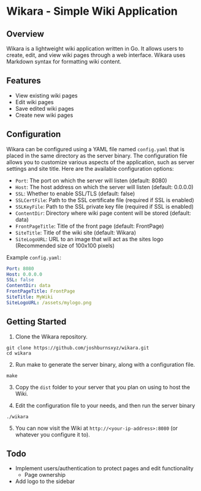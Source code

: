 # Wikara - Simple Wiki Application

## Overview
Wikara is a lightweight wiki application written in Go. It allows users to create, edit, and view wiki pages through a web interface. Wikara uses Markdown syntax for formatting wiki content.

## Features
- View existing wiki pages
- Edit wiki pages
- Save edited wiki pages
- Create new wiki pages

## Configuration
Wikara can be configured using a YAML file named `config.yaml` that is placed in the same directory as the server binary. The configuration file allows you to customize various aspects of the application, such as server settings and site title. Here are the available configuration options:

- `Port`: The port on which the server will listen (default: 8080)
- `Host`: The host address on which the server will listen (default: 0.0.0.0)
- `SSL`: Whether to enable SSL/TLS (default: false)
- `SSLCertFile`: Path to the SSL certificate file (required if SSL is enabled)
- `SSLKeyFile`: Path to the SSL private key file (required if SSL is enabled)
- `ContentDir`: Directory where wiki page content will be stored (default: data)
- `FrontPageTitle`: Title of the front page (default: FrontPage)
- `SiteTitle`: Title of the wiki site (default: Wikara)
- `SiteLogoURL`: URL to an image that will act as the sites logo (Recommended size of 100x100 pixels)

Example `config.yaml`:
```yaml
Port: 8080
Host: 0.0.0.0
SSL: false
ContentDir: data
FrontPageTitle: FrontPage
SiteTitle: MyWiki
SiteLogoURL: /assets/mylogo.png
```

## Getting Started

1. Clone the Wikara repository.

``` console
git clone https://github.com/joshburnsxyz/wikara.git
cd wikara
```

2. Run make to generate the server binary, along with a configuration file.

``` console
make
```

3. Copy the `dist` folder to your server that you plan on using to host the Wiki.

4. Edit the configuration file to your needs, and then run the server binary

``` console
./wikara
```

5. You can now visit the Wiki at `http://<your-ip-address>:8080` (or whatever you configure it to).

## Todo

- Implement users/authentication to protect pages and edit functionality
	- Page ownership
- Add logo to the sidebar
